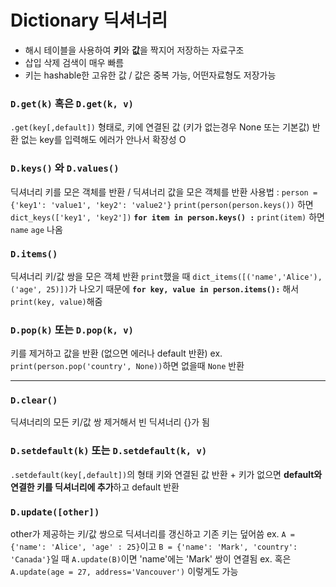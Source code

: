 # Dictionary 딕셔너리
- 해시 테이블을 사용하여 **키**와 **값**을 짝지어 저장하는 자료구조
- 삽입 삭제 검색이 매우 빠름
- 키는 hashable한 고유한 값 / 값은 중복 가능, 어떤자료형도 저장가능


### `D.get(k)` 혹은 `D.get(k, v)`
`.get(key[,default])` 형태로, 키에 연결된 값 (키가 없는경우 None 또는 기본값) 반환
없는 key를 입력해도 에러가 안나서 확장성 O


### `D.keys()` 와 `D.values()`
딕셔너리 키를 모은 객체를 반환 / 딕셔너리 값을 모은 객체를 반환
사용법 :
`person = {'key1': 'value1', 'key2': 'value2'}`
`print(person(person.keys())` 하면 `dict_keys(['key1', 'key2'])`
**`for item in person.keys() :`**
    `print(item)`
하면
`name`
`age`
나옴


### `D.items()`
딕셔너리 키/값 쌍을 모은 객체 반환
`print`했을 때 `dict_items([('name','Alice'), ('age', 25)])`가 나오기 때문에
**`for key, value in person.items():`**
해서 `print(key, value)`해줌

### `D.pop(k)` 또는 `D.pop(k, v)`
키를 제거하고 값을 반환 (없으면 에러나 default 반환)
ex. `print(person.pop('country', None))`하면 없을때 `None` 반환

---

### `D.clear()`
딕셔너리의 모든 키/값 쌍 제거해서 빈 딕셔너리 {}가 됨


### `D.setdefault(k)` 또는 `D.setdefault(k, v)`
`.setdefault(key[,default])`의 형태
키와 연결된 값 반환 + 키가 없으면 **default와 연결한 키를 딕셔너리에 추가**하고 default 반환


### `D.update([other])`
other가 제공하는 키/값 쌍으로 딕셔너리를 갱신하고 기존 키는 덮어씀
ex. `A = {'name': 'Alice', 'age' : 25}`이고 `B = {'name': 'Mark', 'country': 'Canada'}`일 때
`A.update(B)`이면 'name'에는 'Mark' 쌍이 연결됨
ex. 혹은 `A.update(age = 27, address='Vancouver')` 이렇게도 가능